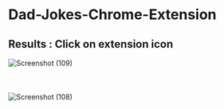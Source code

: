 # Dad-Jokes-Chrome-Extension
## Results : Click on extension icon

![Screenshot (109)](https://user-images.githubusercontent.com/83165207/229518564-95d0df45-973e-442f-9756-8e784b19b778.png)
<br />
<br />
<br /><br />
![Screenshot (108)](https://user-images.githubusercontent.com/83165207/229518606-967f43af-701b-46bd-9e1d-720213120a0d.png)
